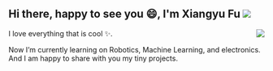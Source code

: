 ## Hi there, happy to see you 😄, I'm Xiangyu Fu <a title="Hits" target="_blank" href="https://github.com/Xiangyu-Fu"><img src="https://hits.b3log.org/88250/hits.svg"></a>

<!--
**Xiangyu-Fu/Xiangyu-Fu** is a ✨ _special_ ✨ repository because its `README.md` (this file) appears on your GitHub profile.

Here are some ideas to get you started:

- 🔭 I’m currently working on ...
- 🌱 I’m currently learning ...
- 👯 I’m looking to collaborate on ...
- 🤔 I’m looking for help with ...
- 💬 Ask me about ...
- 📫 How to reach me: ...
- 😄 Pronouns: ...
- ⚡ Fun fact: ...
-->

<a href="https://github.com/anuraghazra/github-readme-stats">
  <img align="right" src="https://github-readme-stats.vercel.app/api?username=Xiangyu-Fu&hide=prs&count_private=true&show_icons=true&theme=graywhite" />
</a>

I love everything that is cool ✨.

Now I’m currently learning on Robotics, Machine Learning, and electronics. And I am happy to share with you my tiny projects.
